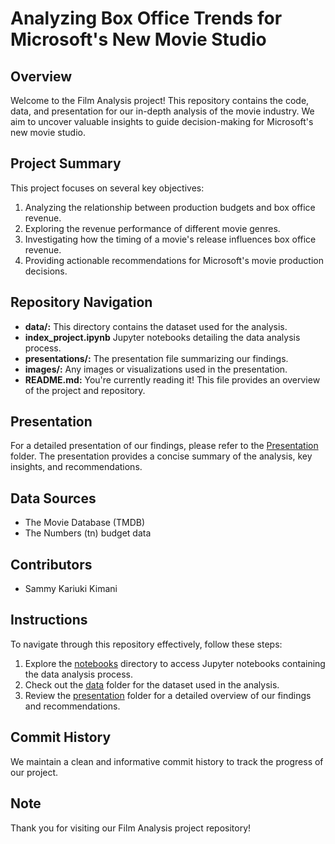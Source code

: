 # Analyzing Box Office Trends for Microsoft's New Movie Studio

## Overview

Welcome to the Film Analysis project! This repository contains the code, data, and presentation for our in-depth analysis of the movie industry. We aim to uncover valuable insights to guide decision-making for Microsoft's new movie studio.

## Project Summary

This project focuses on several key objectives:

1. Analyzing the relationship between production budgets and box office revenue.
2. Exploring the revenue performance of different movie genres.
3. Investigating how the timing of a movie's release influences box office revenue.
4. Providing actionable recommendations for Microsoft's movie production decisions.

## Repository Navigation

- **data/:** This directory contains the dataset used for the analysis.
- **index_project.ipynb** Jupyter notebooks detailing the data analysis process.
- **presentations/:** The presentation file summarizing our findings.
- **images/:** Any images or visualizations used in the presentation.
- **README.md:** You're currently reading it! This file provides an overview of the project and repository.

## Presentation

For a detailed presentation of our findings, please refer to the [Presentation](presentation/) folder. The presentation provides a concise summary of the analysis, key insights, and recommendations.

## Data Sources

- The Movie Database (TMDB)
- The Numbers (tn) budget data

## Contributors

- Sammy Kariuki Kimani

## Instructions

To navigate through this repository effectively, follow these steps:

1. Explore the [notebooks](index_project.ipynb) directory to access Jupyter notebooks containing the data analysis process.
2. Check out the [data](data/) folder for the dataset used in the analysis.
3. Review the [presentation](presentations/) folder for a detailed overview of our findings and recommendations.

## Commit History

We maintain a clean and informative commit history to track the progress of our project.

## Note
Thank you for visiting our Film Analysis project repository!

